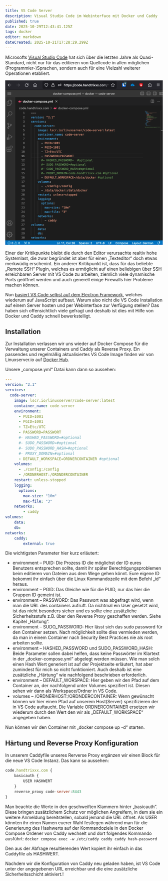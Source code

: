 ```yaml
---
title: VS Code Server
description: Visual Studio Code im Webinterface mit Docker und Caddy
published: true
date: 2025-10-29T12:43:41.125Z
tags: docker
editor: markdown
dateCreated: 2025-10-21T17:28:29.299Z
---
```


Microsofts <a href="https://code.visualstudio.com/" target="_blank">Visual Studio Code</a> hat sich über die letzten Jahre als Quasi-Standard, 
nicht nur für das editieren von Quellcode in allen möglichen (Programmier-)Sprachen, 
sondern auch für eine Vielzahl weiterer Operationen etabliert.

![01_vscode.png](/assets/projekte/vscode-web/01_vscode.png)


Einer der Kritikpunkte bleibt die durch den Editor verursachte realtiv hohe Systemlast, 
die zwar begründet ist aber für einen „Texteditor“ doch etwas merkwüdig erschenint. 
Ein anderer Kritikpunkt ist, dass für das beliebte „Remote SSH“ Plugin, 
welches es ermöglicht auf einen beliebigen über SSH erreichbaren Server mit VS Code zu arbeiten, 
ziemlich viele dynamische Ports geöffnet werden und auch generell einige Firewalls hier Probleme machen können.

Nun <a href="https://en.wikipedia.org/wiki/Visual_Studio_Code">basiert VS Code selbst auf dem Electron Framework</a>, welches wiederum auf JavaScript aufbaut. 
Warum also nicht die VS Code Installation auf einem Server hosten und per Webinterface zur Verfügung stellen? 
Das haben sich offensichtlich viele gefragt und deshalb ist dies mit Hilfe von Docker und Caddy schnell bewerkstelligt.

## Installation

Zur Installation verlassen wir uns wieder auf Docker Compose für die Verwaltung unserer Containers und Caddy als Reverse Proxy. 
Ein passendes und regelmäßig aktualisiertes VS Code Image finden wir von Linuxserver.io auf <a href="https://hub.docker.com/r/linuxserver/code-server" target="_blank">Docker Hub</a>.

Unsere „compose.yml“ Datai kann dann so aussehen:
```yaml
---
version: "2.1"
services:
  code-server:
    image: lscr.io/linuxserver/code-server:latest
    container_name: code-server
    environment:
      - PUID=1001
      - PGID=1001
      - TZ=Etc/UTC
      - PASSWORD=PASSWORT
      #- HASHED_PASSWORD=#optional
      #- SUDO_PASSWORD=#optional
      #- SUDO_PASSWORD_HASH=#optional
      #- PROXY_DOMAIN=#optional
      - DEFAULT_WORKSPACE=ORDNERCONTAINER #optional
    volumes:
      - ./config:/config
      - /ORDNERHOST:/ORDNDERCONTAINER
    restart: unless-stopped
    logging:
      options:
        max-size: "10m"
        max-file: "3"
    networks:
        - caddy
volumes:
    data:
    db:
networks:
    caddy:
        external: true
```

Die wichtigsten Parameter hier kurz erläutert:
- environment – PUID: Die Prozess ID die möglichst der ID eures Benutzers entsprechen sollte, damit ihr später Berechtigungsproblemen beim editieren von Dateien aus dem Wege gehen könnt. Eure eigene ID bekommt ihr einfach über die Linux Kommandozeile mit dem Befehl „id“ heraus.
- environment – PGID: Das Gleiche wie für die PUID, nur das hier die Gruppen ID gemeint ist.
- environment – PASSWORD: Das Passwort was abgefragt wird, wenn man die URL des containers aufruft. Da nichtmal ein User gesetzt wird, ist das nicht besonders sicher und es sollte eine zusätzliche Sicherheitsstufe z.B. über den Reverse Proxy geschaffen werden. Siehe Kapitel „Härtung“.
- environment – SUDO_PASSWORD: Hier lässt sich das sudo password für den Container setzen. Nach möglichkeit sollte dies vermieden werden, da man in einem Container nach Security Best Practices nie als root arbeiten sollte.
- environment – HASHED_PASSWORD und SUDO_PASSWORD_HASH: Beide Parameter sollen dabei helfen, dass keine Passwörter im Klartext in der „docker-compose.yml“ abgelegt werden müssen. Wie man solch einen Hash Wert generiert ist auf der Projektseite erläutert, hat aber zumindest für mich so nicht funktioniert. Auch deshalb ist eine zusätzliche „Härtung“ wie nachfolgend beschrieben erforderlich.
- environment – DEFAULT_WORSPACE: Hier geben wir den Pfad auf dem Container an, der nachfolgend unter Volumes spezifiert ist. Diesen sehen wir dann als Workspace/Ordner in VS Code.
- volumes – /ORDNERHOST:/ORDNDERCONTAINER: Wenn gewünscht können wir hier einen Pfad auf unserem Host(Server) spezifizieren der in VS Code auftaucht. Die Variable ORDNERCONTAINER ersetzen wir wiederum durch den Wert den wir als „DEFAULT_WORKSPACE“ angegeben haben.

Nun können wir den Container mit „docker compose up -d“ starten.

## Härtung und Reverse Proxy Konfiguration

In unserem Caddyfile unseres Rerverse Proxy ergänzen wir einen Block für die neue VS Code Instanz. Das kann so aussehen:
```js
code.handtrixxx.com {
    basicauth {
        USER HASHWERT
    }
    reverse_proxy code-server:8443
}
```

Man beachte die Werte in den geschweiften Klammern hinter „basicauth“. 
Diese bringen zusätzlichem Schutz vor möglichen Angreifern, in dem sie ein weitere Anmeldung bereitstellen, 
sobald jemand die URL öffnet. Als USER könnten ihr einen Namen euerer Wahl festlegen während man für die 
Generierung des Hashwerts auf der Kommandoziele in den Docker Compose Ordener von Caddy wechselt 
und dort folgendes Kommando ausführt: ```docker compose exec -w /etc/caddy caddy caddy hash-password``` 

Den aus der Abfrage resultierenden Wert kopiert ihr einfach in das Caddyfile als HASHWERT.

Nachdem wir die Konfiguration von Caddy neu geladen haben, ist VS Code unter der angegebenen URL 
erreichbar und die eine zusätzliche Sicherheitsschicht aktiviert.!